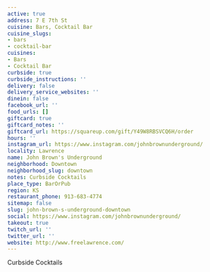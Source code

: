 ```yaml
---
active: true
address: 7 E 7th St
cuisine: Bars, Cocktail Bar
cuisine_slugs:
- bars
- cocktail-bar
cuisines:
- Bars
- Cocktail Bar
curbside: true
curbside_instructions: ''
delivery: false
delivery_service_websites: ''
dinein: false
facebook_url: ''
food_urls: []
giftcard: true
giftcard_notes: ''
giftcard_url: https://squareup.com/gift/Y49W8RBSVCQ6H/order
hours: ''
instagram_url: https://www.instagram.com/johnbrownunderground/
locality: Lawrence
name: John Brown's Underground
neighborhood: Downtown
neighborhood_slug: downtown
notes: Curbside Cocktails
place_type: BarOrPub
region: KS
restaurant_phone: 913-683-4774
sitemap: false
slug: john-brown-s-underground-downtown
social: https://www.instagram.com/johnbrownunderground/
takeout: true
twitch_url: ''
twitter_url: ''
website: http://www.freelawrence.com/
---
```


Curbside Cocktails